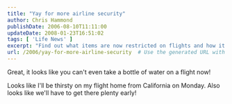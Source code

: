 ```yaml
---
title: "Yay for more airline security"
author: Chris Hammond
publishDate: 2006-08-10T11:11:00
updateDate: 2008-01-23T16:51:02
tags: [ 'Life News' ]
excerpt: "Find out what items are now restricted on flights and how it may impact your travel plans. Stay informed to avoid surprises at the airport!"
url: /2006/yay-for-more-airline-security  # Use the generated URL with year
---
```

<P>Great, it looks like you can't even take a bottle of water on a flight now!</P> <P>Looks like I'll be thirsty on my flight home from California on Monday. Also looks like we'll have to get there plenty early!</P>

